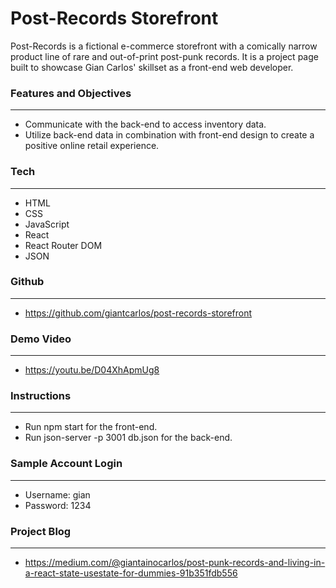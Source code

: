 # **Post-Records Storefront**

Post-Records is a fictional e-commerce storefront with a comically narrow product line of rare and out-of-print post-punk records. It is a project page built to showcase Gian Carlos' skillset as a front-end web developer.


### **Features and Objectives**
---

- Communicate with the back-end to access inventory data.
- Utilize back-end data in combination with front-end design to create a positive online retail experience.


### **Tech**
---

- HTML
- CSS
- JavaScript
- React
- React Router DOM
- JSON

### **Github**
---

- https://github.com/giantcarlos/post-records-storefront


### **Demo Video**
---

- https://youtu.be/D04XhApmUg8


### **Instructions**
---

- Run npm start for the front-end.
- Run json-server -p 3001 db.json for the back-end.


### **Sample Account Login**
---

- Username: gian
- Password: 1234


### **Project Blog**
---

- https://medium.com/@giantainocarlos/post-punk-records-and-living-in-a-react-state-usestate-for-dummies-91b351fdb556